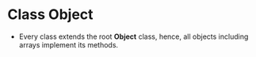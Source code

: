 # Class **Object**

* Every class extends the root **Object** class, hence, all objects including arrays implement its methods.
